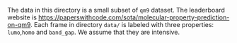 The data in this directory is a small subset of `qm9` dataset. The leaderboard website is https://paperswithcode.com/sota/molecular-property-prediction-on-qm9. Each frame in directory `data/` is labeled with three properties: `lumo`,`homo` and `band_gap`. We assume that they are intensive.
